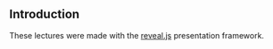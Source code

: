 ## Introduction

These lectures were made with the [reveal.js](https://github.com/hakimel/reveal.js/) presentation framework.
<!---
your comment goes here
and here
-->
